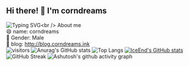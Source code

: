 ## Hi there! 👋 I'm corndreams

<!--
**corndreams/corndreams** is a ✨ _special_ ✨ repository because its `README.md` (this file) appears on your GitHub profile.

Here are some ideas to get you started:

- 🔭 I’m currently working on ...
- 🌱 I’m currently learning ...
- 👯 I’m looking to collaborate on ...
- 🤔 I’m looking for help with ...
- 💬 Ask me about ...
- 📫 How to reach me: ...
- 😄 Pronouns: ...
- ⚡ Fun fact: ...
-->
![Typing SVG](https://readme-typing-svg.demolab.com/?lines=Hello+World+!)<br />
About me <br />
😄 name: corndreams <br />
👯 Gender: Male <br />
🤔 blog: http://blog.corndreams.ink <br />
![visitors](https://visitor-badge.glitch.me/badge?page_id=corndreams&left_color=green&right_color=red)
![Anurag's GitHub stats](https://github-readme-stats.vercel.app/api?username=corndreams)
![Top Langs](https://github-readme-stats.vercel.app/api/top-langs/?username=corndreams)
[![IceEnd's GitHub stats](https://github-immortality.vercel.app/api?username=corndreams)](https://github.com/corndreams)
![GitHub Streak](https://streak-stats.demolab.com/?user=corndreams)
![Ashutosh's github activity graph](https://github-readme-activity-graph.vercel.app/graph?username=corndreams)





